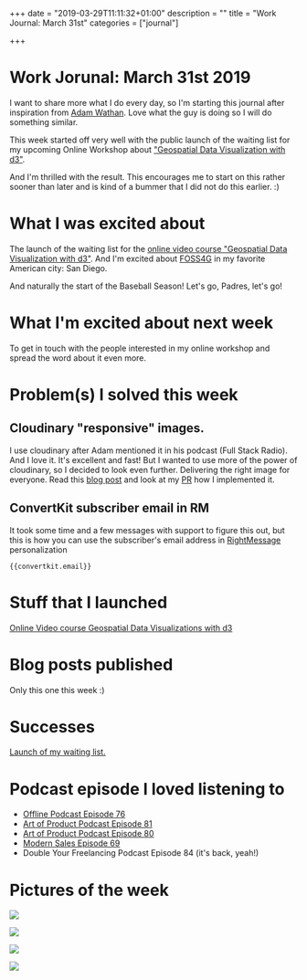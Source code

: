 +++
date = "2019-03-29T11:11:32+01:00"
description = ""
title = "Work Journal: March 31st"
categories = ["journal"]

+++
# Work Jorunal: March 31st 2019
I want to share more what I do every day, so I'm starting this journal after inspiration from [Adam Wathan](https://adamwathan.me/journal/). Love what the guy is doing so I will do something similar.

This week started off very well with the public launch of the waiting list for my upcoming Online Workshop about ["Geospatial Data Visualization with d3"](https://civic.vision/geospatial-data-visualization-with-d3/).

And I'm thrilled with the result. This encourages me to start on this rather sooner than later and is kind of a bummer that I did not do this earlier. :)

# What I was excited about

The launch of the waiting list for the [online video course "Geospatial Data Visualization with d3"](https://civic.vision/geospatial-data-visualization-with-d3/). And I'm excited about [FOSS4G](2019.foss4g-na.org) in my favorite American city: San Diego.

And naturally the start of the Baseball Season! Let's go, Padres, let's go!

# What I'm excited about next week

To get in touch with the people interested in my online workshop and spread the word about it even more.

# Problem(s) I solved this week

## Cloudinary "responsive" images.

I use cloudinary after Adam mentioned it in his podcast (Full Stack Radio). And I love it. It's excellent and fast! But I wanted to use more of the power of cloudinary, so I decided to look even further. Delivering the right image for everyone. Read this [blog post](https://cloudinary.com/blog/responsive_images_with_srcset_sizes_and_cloudinary) and look at my [PR](https://github.com/CivicVision/civicopendata/pull/27) how I implemented it.

## ConvertKit subscriber email in RM

It took some time and a few messages with support to figure this out, but this is how you can use the subscriber's email address in [RightMessage](https://rightmessage.com) personalization

    {{convertkit.email}}

# Stuff that I launched

[Online Video course Geospatial Data Visualizations with d3](https://civic.vision/geospatial-data-visualization-with-d3/)

# Blog posts published

Only this one this week :)

# Successes

[Launch of my waiting list.](https://civic.vision/geospatial-data-visualization-with-d3/)

# Podcast episode I loved listening to

* [Offline Podcast Episode 76](http://offlinepodcast.rocks/b5091eff)
* [Art of Product Podcast Episode 81](https://artofproductpodcast.com/episode-81)
* [Art of Product Podcast Episode 80](https://artofproductpodcast.com/episode-80)
* [Modern Sales Episode 69](https://liston.io/podcast/ep069-order-takers-in-sales-and-how-to-not-be-one/)
* Double Your Freelancing Podcast Episode 84 (it's back, yeah!)

# Pictures of the week

![](https://res.cloudinary.com/civicvision/image/upload/v1554060163/milafrerichs.com/journal/march-31/IMG_4071.jpg)

![](https://res.cloudinary.com/civicvision/image/upload/v1554060157/milafrerichs.com/journal/march-31/IMG_4099.jpg)

![](https://res.cloudinary.com/civicvision/image/upload/v1554060153/milafrerichs.com/journal/march-31/IMG_4089.jpg)

![](https://res.cloudinary.com/civicvision/image/upload/v1554060159/milafrerichs.com/journal/march-31/IMG_4105.jpg)

